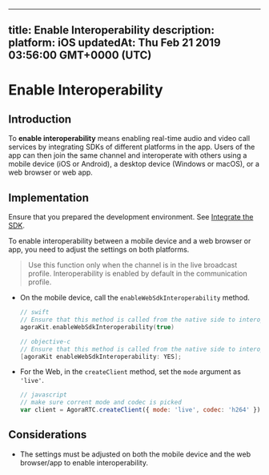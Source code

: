 
---
title: Enable Interoperability 
description: 
platform: iOS
updatedAt: Thu Feb 21 2019 03:56:00 GMT+0000 (UTC)
---
# Enable Interoperability 
## Introduction

To **enable interoperability** means enabling real-time audio and video call services by integrating SDKs of different platforms in the app. Users of the app can then join the same channel and interoperate with others using a mobile device (iOS or Android), a desktop device (Windows or macOS), or a web browser or web app.


## Implementation

Ensure that you prepared the development environment. See [Integrate the SDK](../../en/Audio%20Broadcast/ios_video.md).

To enable interoperability between a mobile device and a web browser or app, you need to adjust the settings on both platforms. 

> Use this function only when the channel is in the live broadcast profile. Interoperability is enabled by default in the communication profile.

* On the mobile device, call the  `enableWebSdkInteroperability` method.

	```swift
	// swift
	// Ensure that this method is called from the native side to interoperate with the Web SDK.
	agoraKit.enableWebSdkInteroperability(true)
	```

	```objective-c
	// objective-c
	// Ensure that this method is called from the native side to interoperate with the Web SDK.
	[agoraKit enableWebSdkInteroperability: YES];
	```

*  For the Web, in the `createClient` method, set the `mode` argument as `'live'`.

	```javascript
	// javascript
	// make sure corrent mode and codec is picked
	var client = AgoraRTC.createClient({ mode: 'live', codec: 'h264' });
	```

## Considerations

* The settings must be adjusted on both the mobile device and the web browser/app to enable interoperability.




